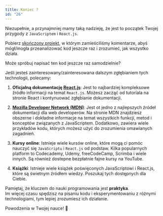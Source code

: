 ```yaml
---
title: Koniec ?
id: "26"
---
```


Niezupełnie, a przynajmniej mamy taką nadzieję, że jest to początek Twojej przygody z `JavaScriptem` i `React.js`.

Pobierz <a href='/photogram.zip'>skończony projekt</a>, w którym zamieściliśmy komentarze, abyś mógł/mogła przeanalizować kod jeszcze raz i zrozumieć, jak wszystko działa.

Może spróbuj napisać ten kod jeszcze raz samodzielnie?

Jeśli jesteś zainteresowany/zainteresowana dalszym zgłębianiem tych technologii, polecamy:

1. **Oficjalną dokumentację <a href='https://react.dev/' target="_blank">React.js</a>**: Jest to najbardziej kompleksowe źródło informacji na temat `React.js`. Możesz zacząć od tutoriala na stronie React i kontynuować zgłębianie dokumentacji.
2. **<a href='https://developer.mozilla.org/en-US/docs/Web/JavaScript' target="_blank">Mozilla Developer Network (MDN)</a>**: Jest ot jedno z najlepszych źródeł dokumentacji dla web developerów. Na stronie MDN znajdziesz obszerne i dokładne informacje na temat wszystkich funkcji, metod i konceptów związanych z JavaScriptem. Dodatkowo, zawiera wiele przykładów kodu, których możesz użyć do zrozumienia omawianych zagadnień.

3. **Kursy online**: Istnieje wiele kursów online, które mogą ci pomóc nauczyć się `JavaScriptu` i `React.js` od podstaw. Kilka popularnych platform to Codecademy, Udemy, freeCodeCamp, Scrimba i wiele innych. Są również dostepne bezpłatnie fajne kursy na YouTube.
4. **Książki**: Istnieje wiele książek poświęconych JavaScriptowi i React.js, które są świetnym źródłem wiedzy. Poszukaj tych dostępnych dla Ciebie.

Pamiętaj, że kluczem do nauki programowania jest **praktyka**.\
Im więcej czasu spędzisz na pisaniu kodu i eksperymentowaniu z różnymi technologiami, tym lepiej zrozumiesz ich działanie.

Powodzenia w Twojej nauce! 🚀
